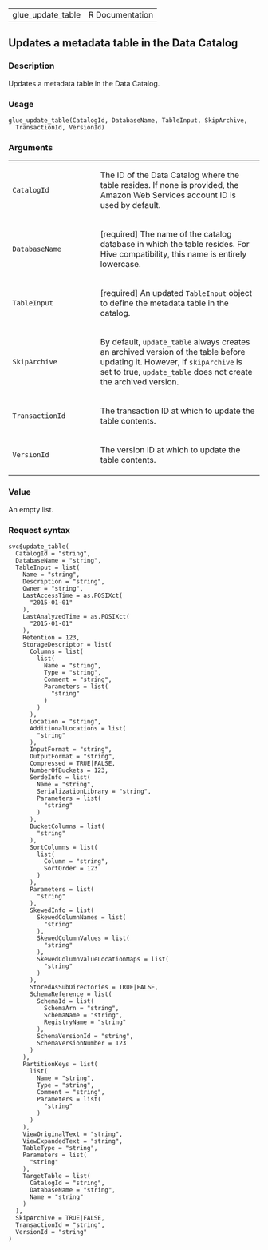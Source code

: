 <table style="width: 100%;">
<tbody>
<tr class="odd">
<td>glue_update_table</td>
<td style="text-align: right;">R Documentation</td>
</tr>
</tbody>
</table>

## Updates a metadata table in the Data Catalog

### Description

Updates a metadata table in the Data Catalog.

### Usage

    glue_update_table(CatalogId, DatabaseName, TableInput, SkipArchive,
      TransactionId, VersionId)

### Arguments

<table>
<colgroup>
<col style="width: 35%" />
<col style="width: 65%" />
</colgroup>
<tbody>
<tr class="odd">
<td><code id="glue_update_table_:_CatalogId">CatalogId</code></td>
<td><p>The ID of the Data Catalog where the table resides. If none is
provided, the Amazon Web Services account ID is used by
default.</p></td>
</tr>
<tr class="even">
<td><code id="glue_update_table_:_DatabaseName">DatabaseName</code></td>
<td><p>[required] The name of the catalog database in which the table
resides. For Hive compatibility, this name is entirely
lowercase.</p></td>
</tr>
<tr class="odd">
<td><code id="glue_update_table_:_TableInput">TableInput</code></td>
<td><p>[required] An updated <code>TableInput</code> object to define
the metadata table in the catalog.</p></td>
</tr>
<tr class="even">
<td><code id="glue_update_table_:_SkipArchive">SkipArchive</code></td>
<td><p>By default, <code>update_table</code> always creates an archived
version of the table before updating it. However, if
<code>skipArchive</code> is set to true, <code>update_table</code> does
not create the archived version.</p></td>
</tr>
<tr class="odd">
<td><code
id="glue_update_table_:_TransactionId">TransactionId</code></td>
<td><p>The transaction ID at which to update the table
contents.</p></td>
</tr>
<tr class="even">
<td><code id="glue_update_table_:_VersionId">VersionId</code></td>
<td><p>The version ID at which to update the table contents.</p></td>
</tr>
</tbody>
</table>

### Value

An empty list.

### Request syntax

    svc$update_table(
      CatalogId = "string",
      DatabaseName = "string",
      TableInput = list(
        Name = "string",
        Description = "string",
        Owner = "string",
        LastAccessTime = as.POSIXct(
          "2015-01-01"
        ),
        LastAnalyzedTime = as.POSIXct(
          "2015-01-01"
        ),
        Retention = 123,
        StorageDescriptor = list(
          Columns = list(
            list(
              Name = "string",
              Type = "string",
              Comment = "string",
              Parameters = list(
                "string"
              )
            )
          ),
          Location = "string",
          AdditionalLocations = list(
            "string"
          ),
          InputFormat = "string",
          OutputFormat = "string",
          Compressed = TRUE|FALSE,
          NumberOfBuckets = 123,
          SerdeInfo = list(
            Name = "string",
            SerializationLibrary = "string",
            Parameters = list(
              "string"
            )
          ),
          BucketColumns = list(
            "string"
          ),
          SortColumns = list(
            list(
              Column = "string",
              SortOrder = 123
            )
          ),
          Parameters = list(
            "string"
          ),
          SkewedInfo = list(
            SkewedColumnNames = list(
              "string"
            ),
            SkewedColumnValues = list(
              "string"
            ),
            SkewedColumnValueLocationMaps = list(
              "string"
            )
          ),
          StoredAsSubDirectories = TRUE|FALSE,
          SchemaReference = list(
            SchemaId = list(
              SchemaArn = "string",
              SchemaName = "string",
              RegistryName = "string"
            ),
            SchemaVersionId = "string",
            SchemaVersionNumber = 123
          )
        ),
        PartitionKeys = list(
          list(
            Name = "string",
            Type = "string",
            Comment = "string",
            Parameters = list(
              "string"
            )
          )
        ),
        ViewOriginalText = "string",
        ViewExpandedText = "string",
        TableType = "string",
        Parameters = list(
          "string"
        ),
        TargetTable = list(
          CatalogId = "string",
          DatabaseName = "string",
          Name = "string"
        )
      ),
      SkipArchive = TRUE|FALSE,
      TransactionId = "string",
      VersionId = "string"
    )
